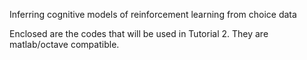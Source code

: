 Inferring cognitive models of reinforcement learning from choice data 

Enclosed are the codes that will be used in Tutorial 2. They are matlab/octave compatible.
